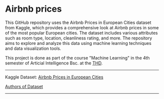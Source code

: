 # Airbnb prices

This GitHub repository uses the Airbnb Prices in European Cities dataset from Kaggle, which provides a comprehensive look at Airbnb prices in some of the most popular European cities. The dataset includes various attributes such as room type, location, cleanliness rating, and more. The repository aims to explore and analyze this data using machine learning techniques and data visualization tools.

This project is done as part of the course "Machine Learning" in the 4th semester of Articial Intelligence Bsc. at the [THD](https://www.th-deg.de/).

---


Kaggle Dataset: [Airbnb Prices in European Cities](https://www.kaggle.com/datasets/thedevastator/airbnb-prices-in-european-cities)

[Authors of Dataset](https://zenodo.org/record/4446043#.ZBhhnhSZO3B)

---
